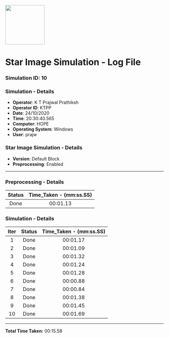 [<img src="https://www.aero.iitb.ac.in/satlab/images/IITBSSP2019.png" width="125"/>](image.png)

# Star Image Simulation - Log File

### Simulation ID: 10

### Simulation - Details
* **Operator**: K T Prajwal Prathiksh
* **Operator ID**: KTPP
* **Date**: 24/10/2020
* **Time**: 20:30:40.565
* **Computer**: HOPE
* **Operating System**: Windows
* **User**: prajw

### Star Image Simulation - Details
* **Version**: Default Block
* **Preprocessing**: Enabled

---

### Preprocessing - Details

|Status|Time_Taken - (mm:ss.SS)
|:---:|:---:|
|Done|00:01.13|

### Simulation - Details

|Iter|Status|Time_Taken - (mm:ss.SS)|
|:---:|:---:|:---:|
|1|Done|00:01.17|
|2|Done|00:01.09|
|3|Done|00:01.32|
|4|Done|00:01.24|
|5|Done|00:01.28|
|6|Done|00:00.88|
|7|Done|00:00.84|
|8|Done|00:01.38|
|9|Done|00:01.45|
|10|Done|00:01.69|

---

**Total Time Taken:** 00:15.58
